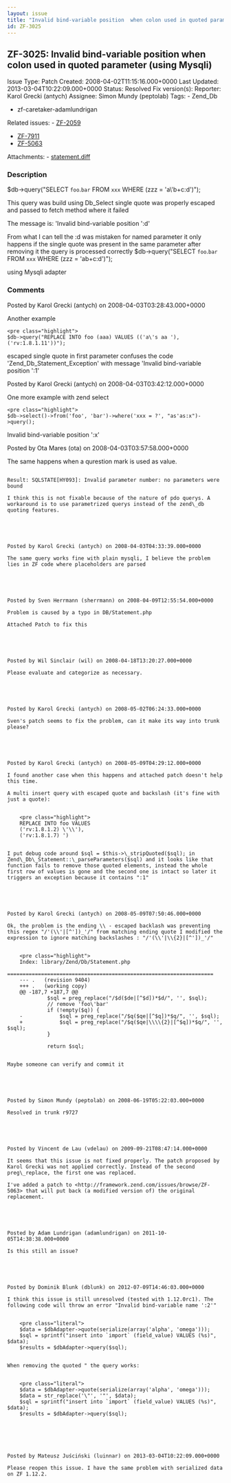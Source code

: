 ```yaml
---
layout: issue
title: "Invalid bind-variable position  when colon used in quoted parameter (using Mysqli)"
id: ZF-3025
---
```


ZF-3025: Invalid bind-variable position when colon used in quoted parameter (using Mysqli)
------------------------------------------------------------------------------------------

 Issue Type: Patch Created: 2008-04-02T11:15:16.000+0000 Last Updated: 2013-03-04T10:22:09.000+0000 Status: Resolved Fix version(s): 
 Reporter:  Karol Grecki (antych)  Assignee:  Simon Mundy (peptolab)  Tags: - Zend\_Db
- zf-caretaker-adamlundrigan
 
 Related issues: - [ZF-2059](/issues/browse/ZF-2059)
- [ZF-7911](/issues/browse/ZF-7911)
- [ZF-5063](/issues/browse/ZF-5063)
 
 Attachments: - [statement.diff](/issues/secure/attachment/11215/statement.diff)
 
### Description

$db->query("SELECT `foo`.`bar` FROM `xxx` WHERE (zzz = 'a\\'b+c:d')");

This query was build using Db\_Select single quote was properly escaped and passed to fetch method where it failed

The message is: 'Invalid bind-variable position ':d'

From what I can tell the :d was mistaken for named parameter it only happens if the single quote was present in the same parameter after removing it the query is processed correctly $db->query("SELECT `foo`.`bar` FROM `xxx` WHERE (zzz = 'ab+c:d')");

using Mysqli adapter

 

 

### Comments

Posted by Karol Grecki (antych) on 2008-04-03T03:28:43.000+0000

Another example

 
    <pre class="highlight">
    $db->query("REPLACE INTO foo (aaa) VALUES (('a\'s aa '),('rv:1.8.1.11'))");


escaped single quote in first parameter confuses the code 'Zend\_Db\_Statement\_Exception' with message 'Invalid bind-variable position ':1'

 

 

Posted by Karol Grecki (antych) on 2008-04-03T03:42:12.000+0000

One more example with zend select

 
    <pre class="highlight">
    $db->select()->from('foo', 'bar')->where('xxx = ?', "as'as:x")->query();


Invalid bind-variable position ':x'

 

 

Posted by Ota Mares (ota) on 2008-04-03T03:57:58.000+0000

The same happens when a qurestion mark is used as value.

```

Result: SQLSTATE[HY093]: Invalid parameter number: no parameters were bound

I think this is not fixable because of the nature of pdo querys. A workaround is to use parametrized querys instead of the zend\_db quoting features.

 

 

Posted by Karol Grecki (antych) on 2008-04-03T04:33:39.000+0000

The same query works fine with plain mysqli, I believe the problem lies in ZF code where placeholders are parsed

 

 

Posted by Sven Herrmann (sherrmann) on 2008-04-09T12:55:54.000+0000

Problem is caused by a typo in DB/Statement.php

Attached Patch to fix this

 

 

Posted by Wil Sinclair (wil) on 2008-04-18T13:20:27.000+0000

Please evaluate and categorize as necessary.

 

 

Posted by Karol Grecki (antych) on 2008-05-02T06:24:33.000+0000

Sven's patch seems to fix the problem, can it make its way into trunk please?

 

 

Posted by Karol Grecki (antych) on 2008-05-09T04:29:12.000+0000

I found another case when this happens and attached patch doesn't help this time.

A multi insert query with escaped quote and backslash (it's fine with just a quote):

 
    <pre class="highlight">
    REPLACE INTO foo VALUES 
    ('rv:1.8.1.2) \'\\'), 
    ('rv:1.8.1.7) ')


I put debug code around $sql = $this->\_stripQuoted($sql); in Zend\_Db\_Statement::\_parseParameters($sql) and it looks like that function fails to remove those quoted elements, instead the whole first row of values is gone and the second one is intact so later it triggers an exception because it contains ":1"

 

 

Posted by Karol Grecki (antych) on 2008-05-09T07:50:46.000+0000

Ok, the problem is the ending \\ - escaped backlash was preventing this regex "/'(\\'|[^'])_'/" from matching ending quote I modified the expression to ignore matching backslashes : "/'(\\'|\\{2}|[^'])_'/"

 
    <pre class="highlight">
    Index: library/Zend/Db/Statement.php
    ===================================================================
    --- .   (revision 9404)
    +++ .   (working copy)
    @@ -187,7 +187,7 @@
             $sql = preg_replace("/$d($de|[^$d])*$d/", '', $sql);
             // remove 'foo\'bar'
             if (!empty($q)) {
    -            $sql = preg_replace("/$q($qe|[^$q])*$q/", '', $sql);
    +            $sql = preg_replace("/$q($qe|\\\\{2}|[^$q])*$q/", '', $sql);
             }
     
             return $sql;


Maybe someone can verify and commit it

 

 

Posted by Simon Mundy (peptolab) on 2008-06-19T05:22:03.000+0000

Resolved in trunk r9727

 

 

Posted by Vincent de Lau (vdelau) on 2009-09-21T08:47:14.000+0000

It seems that this issue is not fixed properly. The patch proposed by Karol Grecki was not applied correctly. Instead of the second preg\_replace, the first one was replaced.

I've added a patch to <http://framework.zend.com/issues/browse/ZF-5063> that will put back (a modified version of) the original replacement.

 

 

Posted by Adam Lundrigan (adamlundrigan) on 2011-10-05T14:38:38.000+0000

Is this still an issue?

 

 

Posted by Dominik Blunk (dblunk) on 2012-07-09T14:46:03.000+0000

I think this issue is still unresolved (tested with 1.12.0rc1). The following code will throw an error "Invalid bind-variable name ':2'"

 
    <pre class="literal">
    $data = $dbAdapter->quote(serialize(array('alpha', 'omega')));
    $sql = sprintf("insert into `import` (field_value) VALUES (%s)", $data);
    $results = $dbAdapter->query($sql);


When removing the quoted " the query works:

 
    <pre class="literal">
    $data = $dbAdapter->quote(serialize(array('alpha', 'omega')));
    $data = str_replace('\"', '"', $data);
    $sql = sprintf("insert into `import` (field_value) VALUES (%s)", $data);
    $results = $dbAdapter->query($sql);


 

 

Posted by Mateusz Juściński (luinnar) on 2013-03-04T10:22:09.000+0000

Please reopen this issue. I have the same problem with serialized data on ZF 1.12.2.

 

 